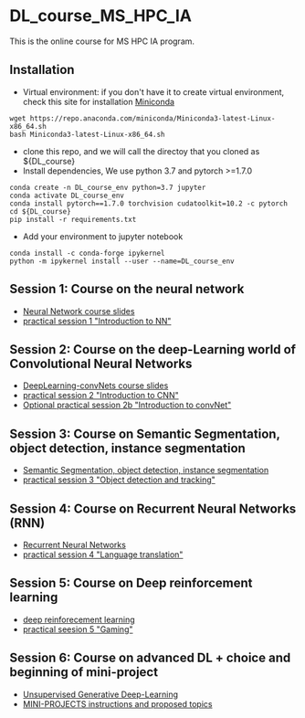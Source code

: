 # DL_course_MS_HPC_IA
This is the online course for MS HPC IA program. 

## Installation

* Virtual environment: if you don't have it to create virtual environment, check this site for installation
[Miniconda](https://docs.conda.io/projects/miniconda/en/latest/)

```
wget https://repo.anaconda.com/miniconda/Miniconda3-latest-Linux-x86_64.sh
bash Miniconda3-latest-Linux-x86_64.sh
```

* clone this repo, and we will call the directoy that you cloned as ${DL_course}
* Install dependencies, We use python 3.7 and pytorch >=1.7.0
```
conda create -n DL_course_env python=3.7 jupyter
conda activate DL_course_env
conda install pytorch==1.7.0 torchvision cudatoolkit=10.2 -c pytorch
cd ${DL_course}
pip install -r requirements.txt
```

* Add your environment to jupyter notebook
```
conda install -c conda-forge ipykernel
python -m ipykernel install --user --name=DL_course_env
```

## Session 1: Course on the neural network 
 * [Neural Network course slides](https://github.com/HsiuWen/DL_course_MS_HPC_IA/blob/main/slides/session1_nn.pdf)
 * [practical session 1 "Introduction to NN"](https://github.com/HsiuWen/DL_course_MS_HPC_IA/blob/main/lab2023/intro_NN_public.ipynb)
 
## Session 2: Course on the deep-Learning world of Convolutional Neural Networks
 * [DeepLearning-convNets course slides](https://github.com/HsiuWen/DL_course_MS_HPC_IA/blob/main/slides/session2_convnet.pdf)
 * [practical session 2 "Introduction to CNN"](https://github.com/HsiuWen/DL_course_MS_HPC_IA/blob/main/lab2023/Lab2_CNN_public.ipynb)
 * [Optional practical session 2b "Introduction to convNet"](https://github.com/HsiuWen/DL_course_MS_HPC_IA/blob/main/L1_Introduction_CNN_MNIST.ipynb)
 
## Session 3: Course on Semantic Segmentation, object detection, instance segmentation
 * [Semantic Segmentation, object detection, instance segmentation](https://github.com/HsiuWen/DL_course_MS_HPC_IA/blob/main/slides/session3_detection.pdf)
 * [practical session 3 "Object detection and tracking"](https://github.com/HsiuWen/DL_course_MS_HPC_IA/blob/main/Lab3_mask_r_cnn.ipynb)
 
## Session 4: Course on Recurrent Neural Networks (RNN)
 * [Recurrent Neural Networks](https://github.com/HsiuWen/DL_course_MS_HPC_IA/blob/main/slides/session4_RNN.pdf)
 * [practical session 4 "Language translation"](https://github.com/HsiuWen/DL_course_MS_HPC_IA/blob/main/Lab4_RNN_LSTM_language%20public.ipynb)

## Session 5:  Course on Deep reinforcement learning 
 * [deep reinforecement learning](https://github.com/HsiuWen/DL_course_MS_HPC_IA/blob/main/slides/session5_RL.pdf)
 * [practical seesion 5 "Gaming"](https://github.com/HsiuWen/DL_course_MS_HPC_IA/blob/main/lab2023/Lab5_reinforcement_learning_Q.ipynb)

## Session 6: Course on advanced DL + choice and beginning of mini-project
 * [Unsupervised Generative Deep-Learning](https://github.com/HsiuWen/DL_course_MS_HPC_IA/blob/main/slides/session6_deep_generative_model.pdf) 
 * [MINI-PROJECTS instructions and proposed topics](https://github.com/HsiuWen/DL_course_MS_HPC_IA/blob/main/Mini_project_MS_HPC_IA.ipynb)
